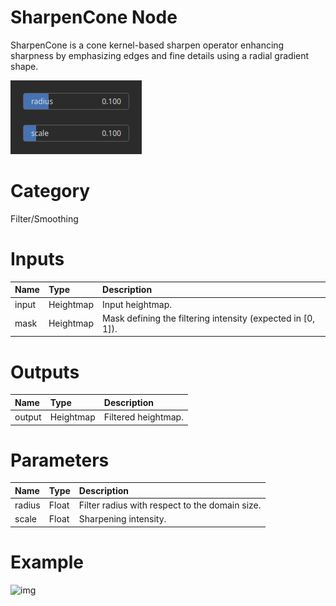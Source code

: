 
SharpenCone Node
================


SharpenCone is a cone kernel-based sharpen operator enhancing sharpness by emphasizing edges and fine details using a radial gradient shape.



![img](../../images/nodes/SharpenCone_settings.png)


# Category


Filter/Smoothing
# Inputs

|Name|Type|Description|
| :--- | :--- | :--- |
|input|Heightmap|Input heightmap.|
|mask|Heightmap|Mask defining the filtering intensity (expected in [0, 1]).|

# Outputs

|Name|Type|Description|
| :--- | :--- | :--- |
|output|Heightmap|Filtered heightmap.|

# Parameters

|Name|Type|Description|
| :--- | :--- | :--- |
|radius|Float|Filter radius with respect to the domain size.|
|scale|Float|Sharpening intensity.|

# Example


![img](../../images/nodes/SharpenCone.png)

